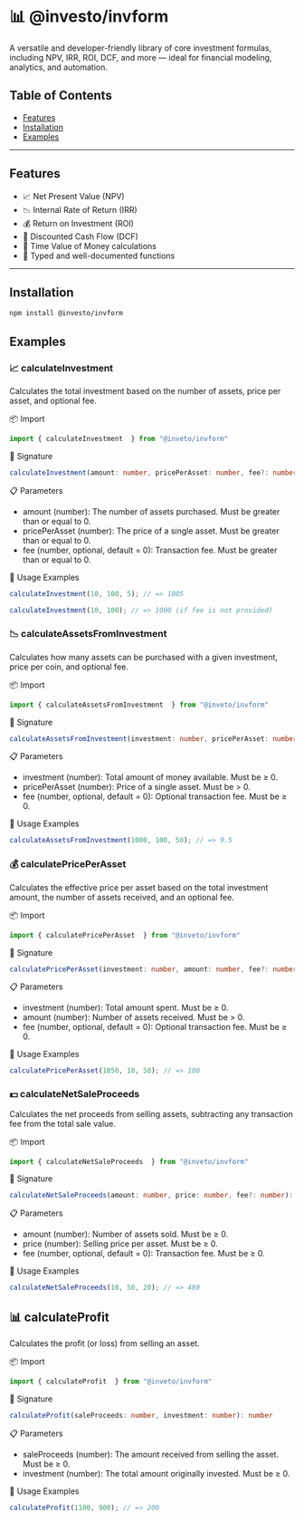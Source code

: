 # 📊 @investo/invform

A versatile and developer-friendly library of core investment formulas, including NPV, IRR, ROI, DCF, and more — ideal for financial modeling, analytics, and automation.

## Table of Contents

- [Features](#Features)
- [Installation](#Installation)
- [Examples](#Examples)

---

## Features

- 📈 Net Present Value (NPV)
- 📉 Internal Rate of Return (IRR)
- 💰 Return on Investment (ROI)
- 📆 Discounted Cash Flow (DCF)
- 🧮 Time Value of Money calculations
- 🔧 Typed and well-documented functions

---

## Installation

```bash
npm install @investo/invform
```

## Examples

### 📈 calculateInvestment

Calculates the total investment based on the number of assets, price per asset, and optional fee.

📦 Import
```ts
import { calculateInvestment  } from "@inveto/invform"
```

🧮 Signature
```ts
calculateInvestment(amount: number, pricePerAsset: number, fee?: number): number
```

📋 Parameters
 - amount (number): The number of assets purchased. Must be greater than or equal to 0.
 - pricePerAsset (number): The price of a single asset. Must be greater than or equal to 0.
 - fee (number, optional, default = 0): Transaction fee. Must be greater than or equal to 0.

🧪 Usage Examples
```ts
calculateInvestment(10, 100, 5); // => 1005

calculateInvestment(10, 100); // => 1000 (if fee is not provided)
```

### 📉 calculateAssetsFromInvestment

Calculates how many assets can be purchased with a given investment, price per coin, and optional fee.

📦 Import
```ts
import { calculateAssetsFromInvestment  } from "@inveto/invform"
```

🧮 Signature
```ts
calculateAssetsFromInvestment(investment: number, pricePerAsset: number, fee?: number): number
```

📋 Parameters
 - investment (number): Total amount of money available. Must be ≥ 0.
 - pricePerAsset (number): Price of a single asset. Must be > 0.
 - fee (number, optional, default = 0): Optional transaction fee. Must be ≥ 0.

🧪 Usage Examples
```ts
calculateAssetsFromInvestment(1000, 100, 50); // => 9.5
```

### 💰 calculatePricePerAsset

Calculates the effective price per asset based on the total investment amount, the number of assets received, and an optional fee.

📦 Import
```ts
import { calculatePricePerAsset  } from "@inveto/invform"
```

🧮 Signature
```ts
calculatePricePerAsset(investment: number, amount: number, fee?: number): number
```

📋 Parameters
 - investment (number): Total amount spent. Must be ≥ 0.
 - amount (number): Number of assets received. Must be > 0.
 - fee (number, optional, default = 0): Optional transaction fee. Must be ≥ 0.

🧪 Usage Examples
```ts
calculatePricePerAsset(1050, 10, 50); // => 100
```

### 💵 calculateNetSaleProceeds

Calculates the net proceeds from selling assets, subtracting any transaction fee from the total sale value.

📦 Import
```ts
import { calculateNetSaleProceeds  } from "@inveto/invform"
```

🧮 Signature
```ts
calculateNetSaleProceeds(amount: number, price: number, fee?: number): number
```

📋 Parameters
 - amount (number): Number of assets sold. Must be ≥ 0.
 - price (number): Selling price per asset. Must be ≥ 0.
 - fee (number, optional, default = 0): Transaction fee. Must be ≥ 0.

🧪 Usage Examples
```ts
calculateNetSaleProceeds(10, 50, 20); // => 480
```

## 📊 calculateProfit

Calculates the profit (or loss) from selling an asset.

📦 Import
```ts
import { calculateProfit  } from "@inveto/invform"
```

🧮 Signature
```ts
calculateProfit(saleProceeds: number, investment: number): number
```

📋 Parameters
 - saleProceeds (number): The amount received from selling the asset. Must be ≥ 0.
 - investment (number): The total amount originally invested. Must be ≥ 0.

🧪 Usage Examples
```ts
calculateProfit(1100, 900); // => 200
```